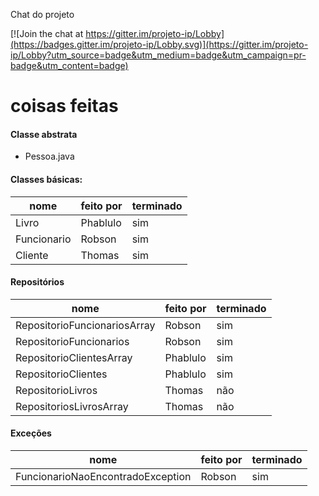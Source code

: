 Chat do projeto

[![Join the chat at https://gitter.im/projeto-ip/Lobby](https://badges.gitter.im/projeto-ip/Lobby.svg)](https://gitter.im/projeto-ip/Lobby?utm_source=badge&utm_medium=badge&utm_campaign=pr-badge&utm_content=badge)


# coisas feitas #

#### Classe abstrata ####

- Pessoa.java

#### Classes básicas: ####

| nome | feito por | terminado
|------|-----------|----------|
| Livro | Phablulo  | sim
| Funcionario | Robson | sim
| Cliente | Thomas | sim


#### Repositórios ####

| nome | feito por | terminado |
|------|-----------|-----------|
| RepositorioFuncionariosArray | Robson | sim
| RepositorioFuncionarios | Robson | sim
| RepositorioClientesArray | Phablulo | sim
| RepositorioClientes | Phablulo | sim
| RepositorioLivros | Thomas | não
| RepositoriosLivrosArray | Thomas | não

#### Exceções ####
| nome | feito por | terminado |
|------|-----------|-----------|
| FuncionarioNaoEncontradoException | Robson | sim